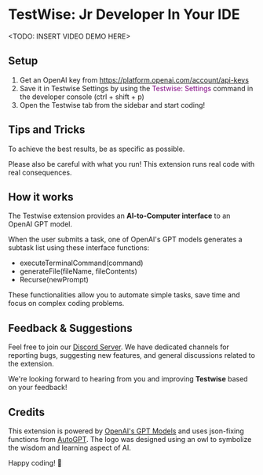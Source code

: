 # TestWise: Jr Developer In Your IDE

<TODO: INSERT VIDEO DEMO HERE>

## Setup
1. Get an OpenAI key from https://platform.openai.com/account/api-keys
2. Save it in Testwise Settings by using the <span style="color:purple">Testwise: Settings</span> command in the developer console (ctrl + shift + p)
3. Open the Testwise tab from the sidebar and start coding!

## Tips and Tricks
To achieve the best results, be as specific as possible.

Please also be careful with what you run! This extension runs real code with real consequences.
 
## How it works

The Testwise extension provides an **AI-to-Computer interface** to an OpenAI GPT model.

When the user submits a task, one of OpenAI's GPT models generates a subtask list using these interface functions:

- executeTerminalCommand(command)
- generateFile(fileName, fileContents)
- Recurse(newPrompt)

These functionalities allow you to automate simple tasks, save time and focus on complex coding problems.


## Feedback & Suggestions

Feel free to join our [Discord Server](https://discord.gg/your-invite-link-here). We have dedicated channels for reporting bugs, suggesting new features, and general discussions related to the extension.

We're looking forward to hearing from you and improving **Testwise** based on your feedback!

## Credits

This extension is powered by [OpenAI's GPT Models](https://openai.com/research/) and uses json-fixing functions from [AutoGPT](https://github.com/Significant-Gravitas/Auto-GPT). The logo was designed using an owl to symbolize the wisdom and learning aspect of AI.

Happy coding! 🦉
